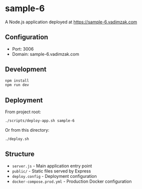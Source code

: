 # sample-6

A Node.js application deployed at https://sample-6.vadimzak.com

## Configuration

- Port: 3006
- Domain: sample-6.vadimzak.com

## Development

```bash
npm install
npm run dev
```

## Deployment

From project root:
```bash
./scripts/deploy-app.sh sample-6
```

Or from this directory:
```bash
./deploy.sh
```

## Structure

- `server.js` - Main application entry point
- `public/` - Static files served by Express
- `deploy.config` - Deployment configuration
- `docker-compose.prod.yml` - Production Docker configuration